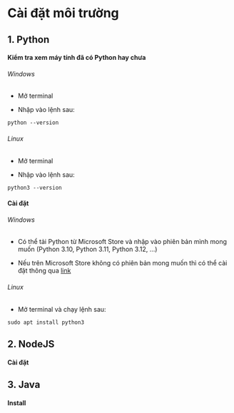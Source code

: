 # Cài đặt môi trường

## 1. Python

#### Kiểm tra xem máy tính đã có Python hay chưa

###### Windows 

* Mở terminal 

* Nhập vào lệnh sau:

```commandline
python --version 
```

###### Linux 

* Mở terminal 

* Nhập vào lệnh sau:

```commandline
python3 --version 
```

#### Cài đặt 

###### Windows

* Có thể tải Python từ Microsoft Store và nhập vào phiên bản mình mong muốn (Python 3.10, Python 3.11, Python 3.12, ...) 

* Nếu trên Microsoft Store không có phiên bản mong muốn thì có thể cài đặt thông qua [link](https://www.python.org/downloads/#:~:text=As%20of%20Python%203.11.4%20and%203.12.0b1%20(2023-05-23),%20release%20installer%20packages#:~:text=As%20of%20Python%203.11.4%20and%203.12.0b1%20(2023-05-23),%20release%20installer%20packages)

###### Linux

* Mở terminal và chạy lệnh sau: 

```commandline
sudo apt install python3
```

## 2. NodeJS

#### Cài đặt 

## 3. Java

#### Install


